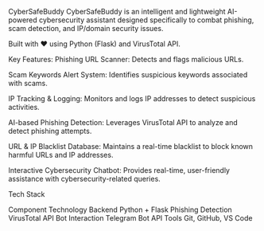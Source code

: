 CyberSafeBuddy
CyberSafeBuddy is an intelligent and lightweight AI-powered cybersecurity assistant designed specifically to combat phishing, scam detection, and IP/domain security issues.

Built with ❤️ using Python (Flask) and VirusTotal API.

Key Features:
Phishing URL Scanner: Detects and flags malicious URLs.

Scam Keywords Alert System: Identifies suspicious keywords associated with scams.

IP Tracking & Logging: Monitors and logs IP addresses to detect suspicious activities.

AI-based Phishing Detection: Leverages VirusTotal API to analyze and detect phishing attempts.

URL & IP Blacklist Database: Maintains a real-time blacklist to block known harmful URLs and IP addresses.

Interactive Cybersecurity Chatbot: Provides real-time, user-friendly assistance with cybersecurity-related queries.

Tech Stack

Component	Technology
Backend	Python + Flask
Phishing Detection	VirusTotal API
Bot Interaction	Telegram Bot API
Tools	Git, GitHub, VS Code
